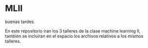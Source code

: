 # MLII

buenas tardes.

En este repositorio iran los 3 talleres de la clase machine learning II,
también se incluiran en el espacio los archivos relativos a los mismos talleres.
